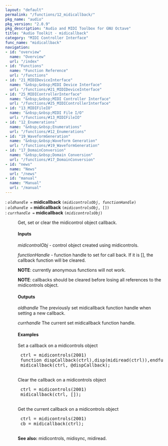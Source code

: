 ```yaml
---
layout: "default"
permalink: "/functions/12_midicallback/"
pkg_name: "audio"
pkg_version: "2.0.9"
pkg_description: "Audio and MIDI Toolbox for GNU Octave"
title: "Audio Toolkit - midicallback"
category: "MIDI Controller Interface"
func_name: "midicallback"
navigation:
- id: "overview"
  name: "Overview"
  url: "/index"
- id: "Functions"
  name: "Function Reference"
  url: "/functions"
- id: "21_MIDIDeviceInterface"
  name: "&nbsp;&nbsp;MIDI Device Interface"
  url: "/functions/#21_MIDIDeviceInterface"
- id: "25_MIDIControllerInterface"
  name: "&nbsp;&nbsp;MIDI Controller Interface"
  url: "/functions/#25_MIDIControllerInterface"
- id: "13_MIDIFileIO"
  name: "&nbsp;&nbsp;MIDI File I/O"
  url: "/functions/#13_MIDIFileIO"
- id: "12_Enumerations"
  name: "&nbsp;&nbsp;Enumerations"
  url: "/functions/#12_Enumerations"
- id: "19_WaveformGeneration"
  name: "&nbsp;&nbsp;Waveform Generation"
  url: "/functions/#19_WaveformGeneration"
- id: "17_DomainConversion"
  name: "&nbsp;&nbsp;Domain Conversion"
  url: "/functions/#17_DomainConversion"
- id: "news"
  name: "News"
  url: "/news"
- id: "manual"
  name: "Manual"
  url: "/manual"
---
```

<dl class="first-deftypefn">
<dt class="deftypefn" id="index-midicallback"><span class="category-def">: </span><span><code class="def-type"><var class="var">oldhandle</var> =</code> <strong class="def-name">midicallback</strong> <code class="def-code-arguments">(<var class="var">midicontrolsObj</var>, <var class="var">functionHandle</var>)</code><a class="copiable-link" href="#index-midicallback"></a></span></dt>
<dt class="deftypefnx def-cmd-deftypefn" id="index-midicallback-1"><span class="category-def">: </span><span><code class="def-type"><var class="var">oldhandle</var> =</code> <strong class="def-name">midicallback</strong> <code class="def-code-arguments">(<var class="var">midicontrolsObj</var>, [])</code><a class="copiable-link" href="#index-midicallback-1"></a></span></dt>
<dt class="deftypefnx def-cmd-deftypefn" id="index-midicallback-2"><span class="category-def">: </span><span><code class="def-type"><var class="var">currhandle</var> =</code> <strong class="def-name">midicallback</strong> <code class="def-code-arguments">(<var class="var">midicontrolsObj</var>)</code><a class="copiable-link" href="#index-midicallback-2"></a></span></dt>
<dd><p>Get, set or clear the midicontrol object callback.
</p> 
<h4 class="subsubheading" id="Inputs"><span>Inputs<a class="copiable-link" href="#Inputs"></a></span></h4>
<p><var class="var">midicontrolObj</var> - control object created using midicontrols.
</p>
<p><var class="var">functionHandle</var> - function handle to set for call back. If it is [],
 the callback function will be cleared.
</p>
<p><strong class="strong">NOTE</strong>: currently anonymous functions will not work.
</p>
<p><strong class="strong">NOTE</strong>: callbacks should be cleared before losing all references to the midicontrols 
 object.
</p>
<h4 class="subsubheading" id="Outputs"><span>Outputs<a class="copiable-link" href="#Outputs"></a></span></h4>
<p><var class="var">oldhandle</var> The previously set midicallback function handle when setting a new callback.
</p>
<p><var class="var">currhandle</var> The current set midicallback function handle.
</p>
<h4 class="subsubheading" id="Examples"><span>Examples<a class="copiable-link" href="#Examples"></a></span></h4>
<p>Set a callback on a midicontrols object
 </p><div class="example">
<pre class="example-preformatted"> ctrl = midicontrols(2001)
 function dispCallback(ctrl),disp(midiread(ctrl)),endfunction;
 midicallback(ctrl, @dispCallback);
 </pre></div>

<p>Clear the callback on a midicontrols object
 </p><div class="example">
<pre class="example-preformatted"> ctrl = midicontrols(2001)
 midicallback(ctrl, []);
 </pre></div>

<p>Get the current callback on a midicontrols object
 </p><div class="example">
<pre class="example-preformatted"> ctrl = midicontrols(2001)
 cb = midicallback(ctrl);
 </pre></div>


<p><strong class="strong">See also:</strong> midicontrols, midisync, midiread.
 </p></dd></dl>